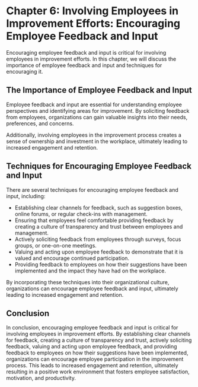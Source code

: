Chapter 6: Involving Employees in Improvement Efforts: Encouraging Employee Feedback and Input
==============================================================================================

Encouraging employee feedback and input is critical for involving employees in improvement efforts. In this chapter, we will discuss the importance of employee feedback and input and techniques for encouraging it.

The Importance of Employee Feedback and Input
---------------------------------------------

Employee feedback and input are essential for understanding employee perspectives and identifying areas for improvement. By soliciting feedback from employees, organizations can gain valuable insights into their needs, preferences, and concerns.

Additionally, involving employees in the improvement process creates a sense of ownership and investment in the workplace, ultimately leading to increased engagement and retention.

Techniques for Encouraging Employee Feedback and Input
------------------------------------------------------

There are several techniques for encouraging employee feedback and input, including:

* Establishing clear channels for feedback, such as suggestion boxes, online forums, or regular check-ins with management.
* Ensuring that employees feel comfortable providing feedback by creating a culture of transparency and trust between employees and management.
* Actively soliciting feedback from employees through surveys, focus groups, or one-on-one meetings.
* Valuing and acting upon employee feedback to demonstrate that it is valued and encourage continued participation.
* Providing feedback to employees on how their suggestions have been implemented and the impact they have had on the workplace.

By incorporating these techniques into their organizational culture, organizations can encourage employee feedback and input, ultimately leading to increased engagement and retention.

Conclusion
----------

In conclusion, encouraging employee feedback and input is critical for involving employees in improvement efforts. By establishing clear channels for feedback, creating a culture of transparency and trust, actively soliciting feedback, valuing and acting upon employee feedback, and providing feedback to employees on how their suggestions have been implemented, organizations can encourage employee participation in the improvement process. This leads to increased engagement and retention, ultimately resulting in a positive work environment that fosters employee satisfaction, motivation, and productivity.
